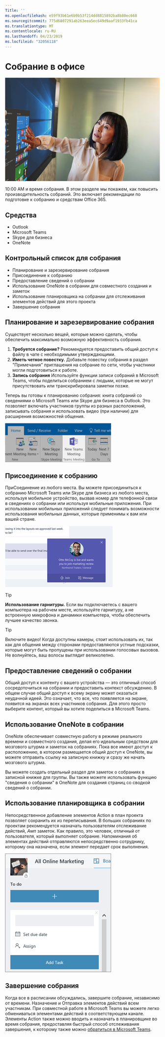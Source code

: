 ```yaml
---
Title: ''
ms.openlocfilehash: e59f93b61e6b9b53f214dd8815892ba8b80ec668
ms.sourcegitcommit: 775d6807291ab263eea5ec649d9aaf1933fb41ca
ms.translationtype: MT
ms.contentlocale: ru-RU
ms.lasthandoff: 04/23/2019
ms.locfileid: "32056118"
---
```

# <a name="meeting-at-the-office"></a>Собрание в офисе

![Visual](media/ditl_meeting.png)

10:00 AM и время собрания. В этом разделе мы покажем, как повысить производительность собраний.  Это включает рекомендации по подготовке к собранию и средствам Office 365.  

## <a name="tools"></a>Средства
- Outlook
- Microsoft Teams
- Skype для бизнеса
- OneNote

## <a name="checklist-for-your-meeting"></a>Контрольный список для собрания
- Планирование и зарезервирование собрания
- Присоединение к собранию
- Предоставление сведений о собрании
- Использование OneNote в собрании для совместного создания и заметок
- Использование планировщика на собрании для отслеживания элементов действий для этого проекта
- Завершение собрания
 
## <a name="plan-and-book-your-meeting"></a>Планирование и зарезервирование собрания
Существует несколько вещей, которые можно сделать, чтобы обеспечить максимально возможную эффективность собрания.

1. **Требуется собрание?** Рекомендуется предоставить общий доступ к файлу в чате с необходимыми утверждающими.  
1. **Иметь четкое повестку.**  Добавьте повестку собрания в раздел "Примечания" приглашения на собрание по сети, чтобы участники могли подготовиться к работе.
1. **Запись собрания**  Используйте функции записи собраний в Microsoft Teams, чтобы поделиться собранием с людьми, которые не могут присутствовать или транскрибировала заметки позже.  

Теперь вы готовы к планированию собрания: книга собраний со сведениями о Microsoft Teams или Skype для бизнеса в Outlook. Это позволяет включать участников группы из разных расположений, записывать собрания и использовать видео (при наличии) для расширения возможностей общения. 

![Teams в Outlook ](media/ditl_teamsoutlook.png)

## <a name="join-a-meeting"></a>Присоединение к собранию
ПриСоединение из любого места. Вы можете присоединиться к собранию Microsoft Teams или Skype для бизнеса из любого места, используя мобильное устройство, вызвав номер для телефонной связи в сведениях о собрании или используя мобильные приложения. При использовании мобильных приложений следует понимать возможности использования мобильных данных, которые применимы к вам или вашей стране.

![Уведомление о присоединении к собранию Teams](media/ditl_teamsjoin.png)

> [!TIP]
> **Использование гарнитуры.** Если вы подключаетесь с вашего компьютера на рабочем месте, используйте гарнитуру, а не встроенную микрофона и динамики компьютера, чтобы обеспечить лучшее качество звонка.

> [!TIP]
> Включите видео! Когда доступны камеры, стоит использовать их, так как для общения между сторонами предоставляются устные подсказки, которые могут быть пропущены при использовании голосовых вызовов. Не волнуйтесь, ваш волосы выглядит великолепно. 

## <a name="present-information-in-a-meeting"></a>Предоставление сведений о собрании
Общий доступ к контенту с вашего устройства — это отличный способ сосредоточиться на собрании и предоставить контекст обсуждению. В общем случае общий доступ к всему экрану может оказаться неудачной идеей. Это означает, что все, что появляется на экране, появится на экранах всех участников собрания. Для этого просто выберите контент, который вы хотите поделиться в Microsoft Teams. 

## <a name="use-onenote-in-a-meeting"></a>Использование OneNote в собрании
OneNote обеспечивает совместную работу в режиме реального времени и совместного создания, делая его идеальным средством для мозгового штурма и заметок на собраниях. Пока все имеют доступ к расположению, в котором размещается общий доступ к OneNote, вы можете отправить ссылку на записную книжку и сразу же начать мозгового штурма.

Вы можете создать отдельный раздел для заметок о собраниях в записной книжке для группы. Вы также можете использовать функцию "сведения о собрании" в OneNote для создания страниц со сводкой сведений о собрании.

## <a name="use-planner-in-a-meeting"></a>Использование планировщика в собрании
Непосредственное добавление элементов Action в план проекта позволяет сохранить их из переписывания. В больших собраниях по проектам рекомендуется назначать пользователям отслеживание действий, _Амп_ заметок. Как правило, это человек, отличный от пользователя, который выполняет собрание. Напоминания об элементах действий отправляются непосредственно сотруднику, которому она назначена, если элемент передает срок выполнения. 

![Задача планировщика](media/ditl_task.png)

## <a name="end-a-meeting"></a>Завершение собрания
Когда все в расписании обсуждались, завершите собрание, независимо от времени. Назначение и Отправка элементов действий всем участникам. При совместной работе в Microsoft Teams вы можете легко обмениваться элементами действий в соответствующем канале. Элементы Action также можно вводить и назначать в планировщике во время собрания, предоставляя быстрый способ отслеживания завершения, к которому также можно [обратиться в Microsoft Teams](https://support.office.com/en-us/article/use-planner-in-microsoft-teams-62798a9f-e8f7-4722-a700-27dd28a06ee0). 